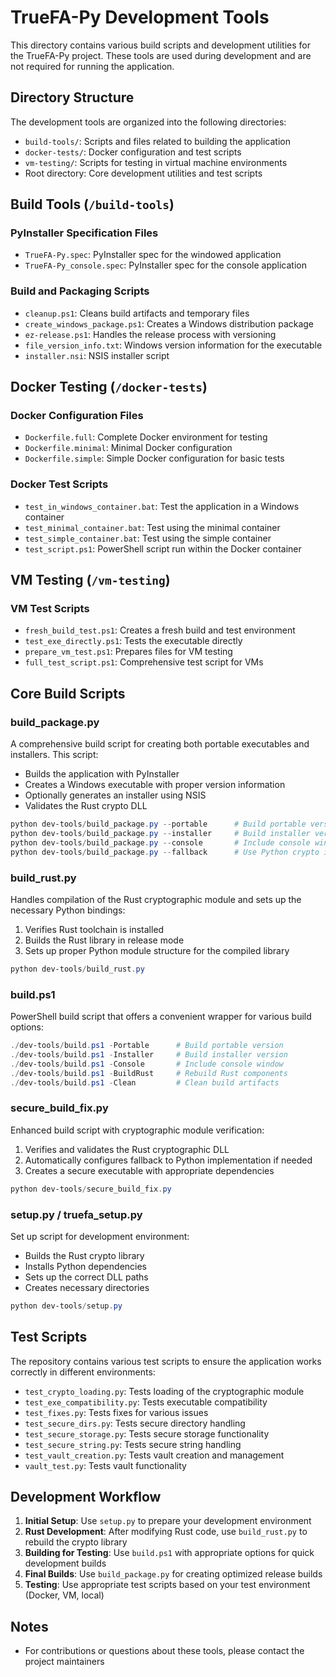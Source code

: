 # TrueFA-Py Development Tools

This directory contains various build scripts and development utilities for the TrueFA-Py project. These tools are used during development and are not required for running the application.

## Directory Structure

The development tools are organized into the following directories:

- `build-tools/`: Scripts and files related to building the application
- `docker-tests/`: Docker configuration and test scripts 
- `vm-testing/`: Scripts for testing in virtual machine environments
- Root directory: Core development utilities and test scripts

## Build Tools (`/build-tools`)

### PyInstaller Specification Files
- `TrueFA-Py.spec`: PyInstaller spec for the windowed application
- `TrueFA-Py_console.spec`: PyInstaller spec for the console application

### Build and Packaging Scripts
- `cleanup.ps1`: Cleans build artifacts and temporary files
- `create_windows_package.ps1`: Creates a Windows distribution package
- `ez-release.ps1`: Handles the release process with versioning
- `file_version_info.txt`: Windows version information for the executable
- `installer.nsi`: NSIS installer script

## Docker Testing (`/docker-tests`)

### Docker Configuration Files
- `Dockerfile.full`: Complete Docker environment for testing
- `Dockerfile.minimal`: Minimal Docker configuration 
- `Dockerfile.simple`: Simple Docker configuration for basic tests

### Docker Test Scripts
- `test_in_windows_container.bat`: Test the application in a Windows container
- `test_minimal_container.bat`: Test using the minimal container
- `test_simple_container.bat`: Test using the simple container
- `test_script.ps1`: PowerShell script run within the Docker container

## VM Testing (`/vm-testing`)

### VM Test Scripts
- `fresh_build_test.ps1`: Creates a fresh build and test environment
- `test_exe_directly.ps1`: Tests the executable directly
- `prepare_vm_test.ps1`: Prepares files for VM testing
- `full_test_script.ps1`: Comprehensive test script for VMs

## Core Build Scripts

### build_package.py
A comprehensive build script for creating both portable executables and installers. This script:
- Builds the application with PyInstaller
- Creates a Windows executable with proper version information
- Optionally generates an installer using NSIS
- Validates the Rust crypto DLL

```powershell
python dev-tools/build_package.py --portable      # Build portable version only
python dev-tools/build_package.py --installer     # Build installer version only
python dev-tools/build_package.py --console       # Include console window
python dev-tools/build_package.py --fallback      # Use Python crypto implementation
```

### build_rust.py
Handles compilation of the Rust cryptographic module and sets up the necessary Python bindings:
1. Verifies Rust toolchain is installed
2. Builds the Rust library in release mode
3. Sets up proper Python module structure for the compiled library

```powershell
python dev-tools/build_rust.py
```

### build.ps1
PowerShell build script that offers a convenient wrapper for various build options:

```powershell
./dev-tools/build.ps1 -Portable      # Build portable version
./dev-tools/build.ps1 -Installer     # Build installer version
./dev-tools/build.ps1 -Console       # Include console window
./dev-tools/build.ps1 -BuildRust     # Rebuild Rust components
./dev-tools/build.ps1 -Clean         # Clean build artifacts
```

### secure_build_fix.py
Enhanced build script with cryptographic module verification:
1. Verifies and validates the Rust cryptographic DLL
2. Automatically configures fallback to Python implementation if needed
3. Creates a secure executable with appropriate dependencies

```powershell
python dev-tools/secure_build_fix.py
```

### setup.py / truefa_setup.py
Set up script for development environment:
- Builds the Rust crypto library
- Installs Python dependencies
- Sets up the correct DLL paths
- Creates necessary directories

```powershell
python dev-tools/setup.py
```

## Test Scripts

The repository contains various test scripts to ensure the application works correctly in different environments:

- `test_crypto_loading.py`: Tests loading of the cryptographic module
- `test_exe_compatibility.py`: Tests executable compatibility
- `test_fixes.py`: Tests fixes for various issues
- `test_secure_dirs.py`: Tests secure directory handling
- `test_secure_storage.py`: Tests secure storage functionality
- `test_secure_string.py`: Tests secure string handling
- `test_vault_creation.py`: Tests vault creation and management
- `vault_test.py`: Tests vault functionality

## Development Workflow

1. **Initial Setup**: Use `setup.py` to prepare your development environment
2. **Rust Development**: After modifying Rust code, use `build_rust.py` to rebuild the crypto library
3. **Building for Testing**: Use `build.ps1` with appropriate options for quick development builds
4. **Final Builds**: Use `build_package.py` for creating optimized release builds
5. **Testing**: Use appropriate test scripts based on your test environment (Docker, VM, local)

## Notes

- For contributions or questions about these tools, please contact the project maintainers